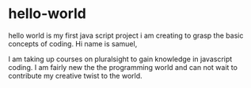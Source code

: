 # hello-world
hello world is my first java script project i am creating to grasp the basic concepts of coding.
Hi name is samuel,

I am taking up courses on pluralsight to gain knowledge in javascript coding. I am fairly new the the programming world and
can not wait to contribute my creative twist to the world.
